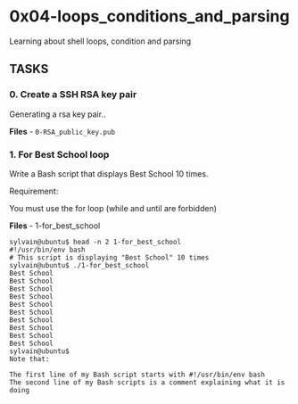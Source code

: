 # 0x04-loops_conditions_and_parsing

Learning about shell loops, condition and parsing

## TASKS

### 0. Create a SSH RSA key pair

Generating a rsa key pair..

**Files** - `0-RSA_public_key.pub`


### 1. For Best School loop

Write a Bash script that displays Best School 10 times.

Requirement:

You must use the for loop (while and until are forbidden)

**Files** - 1-for_best_school


```
sylvain@ubuntu$ head -n 2 1-for_best_school 
#!/usr/bin/env bash
# This script is displaying "Best School" 10 times
sylvain@ubuntu$ ./1-for_best_school 
Best School
Best School
Best School
Best School
Best School
Best School
Best School
Best School
Best School
Best School
sylvain@ubuntu$ 
Note that:

The first line of my Bash script starts with #!/usr/bin/env bash
The second line of my Bash scripts is a comment explaining what it is doing
```
